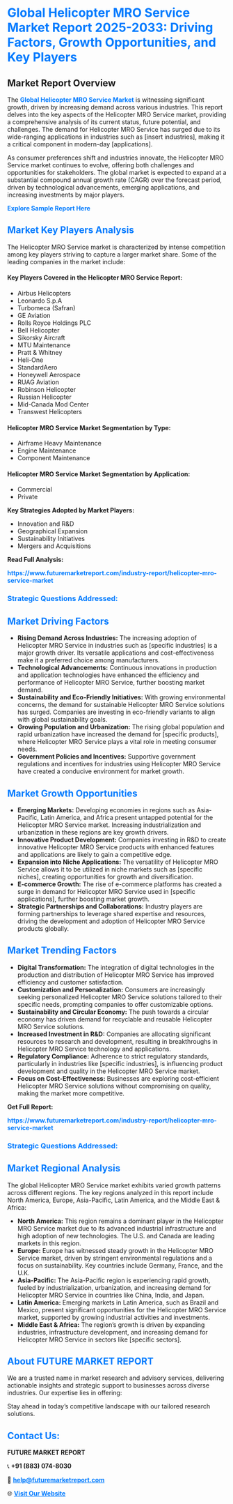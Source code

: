 <h1 style="color: #007BFF;">Global Helicopter MRO Service Market Report 2025-2033: Driving Factors, Growth Opportunities, and Key Players</h1>

<section id="overview">
<h2>Market Report Overview</h2>
<p>The <a href="https://www.futuremarketreport.com/industry-report/helicopter-mro-service-market" style="color: #007BFF; text-decoration: none;"><strong>Global Helicopter MRO Service Market</strong></a> is witnessing significant growth, driven by increasing demand across various industries. This report delves into the key aspects of the Helicopter MRO Service market, providing a comprehensive analysis of its current status, future potential, and challenges. The demand for Helicopter MRO Service has surged due to its wide-ranging applications in industries such as [insert industries], making it a critical component in modern-day [applications].</p>
<p>As consumer preferences shift and industries innovate, the Helicopter MRO Service market continues to evolve, offering both challenges and opportunities for stakeholders. The global market is expected to expand at a substantial compound annual growth rate (CAGR) over the forecast period, driven by technological advancements, emerging applications, and increasing investments by major players.</p>
</section>

<section id="overview">
<p><a href="https://www.futuremarketreport.com/request-sample/reportId=27869" style="color: #007BFF; text-decoration: none;"><strong>Explore Sample Report Here</strong></a></p>
</section>

<section id="key-players">
<h2 style="color: #007BFF;">Market Key Players Analysis</h2>
<p>The Helicopter MRO Service market is characterized by intense competition among key players striving to capture a larger market share. Some of the leading companies in the market include:</p>
<h4>Key Players Covered in the Helicopter MRO Service Report:</h4>
<ul><li>Airbus Helicopters</li><li>Leonardo S.p.A</li><li>Turbomeca (Safran)</li><li>GE Aviation</li><li>Rolls Royce Holdings PLC</li><li>Bell Helicopter</li><li>Sikorsky Aircraft</li><li>MTU Maintenance</li><li>Pratt &amp; Whitney</li><li>Heli-One</li><li>StandardAero</li><li>Honeywell Aerospace</li><li>RUAG Aviation</li><li>Robinson Helicopter</li><li>Russian Helicopter</li><li>Mid-Canada Mod Center</li><li>Transwest Helicopters</li></ul>
<h4>Helicopter MRO Service Market Segmentation by Type:</h4>
<ul><li>Airframe Heavy Maintenance</li><li>Engine Maintenance</li><li>Component Maintenance</li></ul>

<h4>Helicopter MRO Service Market Segmentation by Application:</h4>
<ul><li>Commercial</li><li>Private</li></ul>
<p><strong>Key Strategies Adopted by Market Players:</strong></p>
<ul>
<li>Innovation and R&D</li>
<li>Geographical Expansion</li>
<li>Sustainability Initiatives</li>
<li>Mergers and Acquisitions</li>
</ul>
</section>

<section>
<p><strong>Read Full Analysis: </strong></p><a href="https://www.futuremarketreport.com/industry-report/helicopter-mro-service-market" style="color: #007BFF; text-decoration: none;"><strong>https://www.futuremarketreport.com/industry-report/helicopter-mro-service-market</strong></a>
<h3 style="color: #007BFF;">Strategic Questions Addressed:</h3>
</section>

<section id="driving-factors">
<h2 style="color: #007BFF;">Market Driving Factors</h2>
<ul>
<li><strong>Rising Demand Across Industries:</strong> The increasing adoption of Helicopter MRO Service in industries such as [specific industries] is a major growth driver. Its versatile applications and cost-effectiveness make it a preferred choice among manufacturers.</li>
<li><strong>Technological Advancements:</strong> Continuous innovations in production and application technologies have enhanced the efficiency and performance of Helicopter MRO Service, further boosting market demand.</li>
<li><strong>Sustainability and Eco-Friendly Initiatives:</strong> With growing environmental concerns, the demand for sustainable Helicopter MRO Service solutions has surged. Companies are investing in eco-friendly variants to align with global sustainability goals.</li>
<li><strong>Growing Population and Urbanization:</strong> The rising global population and rapid urbanization have increased the demand for [specific products], where Helicopter MRO Service plays a vital role in meeting consumer needs.</li>
<li><strong>Government Policies and Incentives:</strong> Supportive government regulations and incentives for industries using Helicopter MRO Service have created a conducive environment for market growth.</li>
</ul>
</section>

<section id="growth-opportunities">
<h2 style="color: #007BFF;">Market Growth Opportunities</h2>
<ul>
<li><strong>Emerging Markets:</strong> Developing economies in regions such as Asia-Pacific, Latin America, and Africa present untapped potential for the Helicopter MRO Service market. Increasing industrialization and urbanization in these regions are key growth drivers.</li>
<li><strong>Innovative Product Development:</strong> Companies investing in R&D to create innovative Helicopter MRO Service products with enhanced features and applications are likely to gain a competitive edge.</li>
<li><strong>Expansion into Niche Applications:</strong> The versatility of Helicopter MRO Service allows it to be utilized in niche markets such as [specific niches], creating opportunities for growth and diversification.</li>
<li><strong>E-commerce Growth:</strong> The rise of e-commerce platforms has created a surge in demand for Helicopter MRO Service used in [specific applications], further boosting market growth.</li>
<li><strong>Strategic Partnerships and Collaborations:</strong> Industry players are forming partnerships to leverage shared expertise and resources, driving the development and adoption of Helicopter MRO Service products globally.</li>
</ul>
</section>

<section id="trending-factors">
<h2 style="color: #007BFF;">Market Trending Factors</h2>
<ul>
<li><strong>Digital Transformation:</strong> The integration of digital technologies in the production and distribution of Helicopter MRO Service has improved efficiency and customer satisfaction.</li>
<li><strong>Customization and Personalization:</strong> Consumers are increasingly seeking personalized Helicopter MRO Service solutions tailored to their specific needs, prompting companies to offer customizable options.</li>
<li><strong>Sustainability and Circular Economy:</strong> The push towards a circular economy has driven demand for recyclable and reusable Helicopter MRO Service solutions.</li>
<li><strong>Increased Investment in R&D:</strong> Companies are allocating significant resources to research and development, resulting in breakthroughs in Helicopter MRO Service technology and applications.</li>
<li><strong>Regulatory Compliance:</strong> Adherence to strict regulatory standards, particularly in industries like [specific industries], is influencing product development and quality in the Helicopter MRO Service market.</li>
<li><strong>Focus on Cost-Effectiveness:</strong> Businesses are exploring cost-efficient Helicopter MRO Service solutions without compromising on quality, making the market more competitive.</li>
</ul>
</section>

<section>
<p><strong>Get Full Report: </strong></p><a href="https://www.futuremarketreport.com/industry-report/helicopter-mro-service-market" style="color: #007BFF; text-decoration: none;"><strong>https://www.futuremarketreport.com/industry-report/helicopter-mro-service-market</strong></a>
<h3 style="color: #007BFF;">Strategic Questions Addressed:</h3>
</section>


<section id="regional-analysis">
<h2 style="color: #007BFF;">Market Regional Analysis</h2>
<p>The global Helicopter MRO Service market exhibits varied growth patterns across different regions. The key regions analyzed in this report include North America, Europe, Asia-Pacific, Latin America, and the Middle East & Africa:</p>
<ul>
<li><strong>North America:</strong> This region remains a dominant player in the Helicopter MRO Service market due to its advanced industrial infrastructure and high adoption of new technologies. The U.S. and Canada are leading markets in this region.</li>
<li><strong>Europe:</strong> Europe has witnessed steady growth in the Helicopter MRO Service market, driven by stringent environmental regulations and a focus on sustainability. Key countries include Germany, France, and the U.K.</li>
<li><strong>Asia-Pacific:</strong> The Asia-Pacific region is experiencing rapid growth, fueled by industrialization, urbanization, and increasing demand for Helicopter MRO Service in countries like China, India, and Japan.</li>
<li><strong>Latin America:</strong> Emerging markets in Latin America, such as Brazil and Mexico, present significant opportunities for the Helicopter MRO Service market, supported by growing industrial activities and investments.</li>
<li><strong>Middle East & Africa:</strong> The region’s growth is driven by expanding industries, infrastructure development, and increasing demand for Helicopter MRO Service in sectors like [specific sectors].</li>
</ul>
</section>

<footer>
<h2 style="color: #007BFF;">About FUTURE MARKET REPORT</h2>
<p>We are a trusted name in market research and advisory services, delivering actionable insights and strategic support to businesses across diverse industries. Our expertise lies in offering:</p>

<p>Stay ahead in today’s competitive landscape with our tailored research solutions.</p>

<h2 style="color: #007BFF;">Contact Us:</h2>
<p><strong>FUTURE MARKET REPORT</strong></p>
<p>📞 <strong>+91 (883) 074-8030</strong></p>
<p>📧 <strong><a href="mailto:help@futuremarketreport.com" style="color: #007BFF;">help@futuremarketreport.com</a></strong></p>
<p>🌐 <strong><a href="https://www.futuremarketreport.com/" style="color: #007BFF;">Visit Our Website</a></strong></p>
</footer>